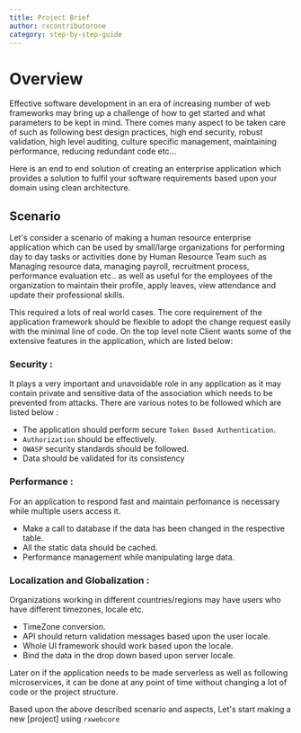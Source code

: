 ```yaml
---
title: Project Brief
author: rxcontributorone
category: step-by-step-guide  
---
```


# Overview

Effective software development in an era of increasing number of web frameworks may bring up a challenge of how to get started and what parameters to be kept in mind. There comes many aspect to be taken care of such as following best design practices, high end security, robust validation, high level auditing, culture specific management, maintaining performance, reducing redundant code etc...

Here is an end to end solution of creating an enterprise application which provides a solution to fulfil your software requirements based upon your domain using clean architecture. 

## Scenario
Let's consider a scenario of making a human resource enterprise application which can be used by small/large organizations for performing day to day tasks or activities done by Human Resource Team such as Managing resource data, managing payroll, recruitment process, performance evaluation etc.. as well as useful for the employees of the organization to maintain their profile, apply leaves, view attendance and update their professional skills.

This required a lots of real world cases. The core requirement of the application framework should be flexible to adopt the change request easily with the minimal line of code. On the top level note Client wants some of the extensive features in the application, which are listed below:

### Security :

It plays a very important and unavoidable role in any application as it may contain private and sensitive data of the association which needs to be prevented from attacks. There are various notes to be followed which are listed below : 

* The application should perform secure `Token Based Authentication`.
* `Authorization` should be effectively.
* `OWASP` security standards should be followed.
* Data should be validated for its consistency 

### Performance :

For an application to respond fast and maintain perfomance is necessary while multiple users access it. 

* Make a call to database if the data has been changed in the respective table.
* All the static data should be cached.
* Performance management while manipulating large data. 

### Localization and Globalization :

Organizations working in different countries/regions may have users who have different timezones, locale etc.

* TimeZone conversion.
* API should return validation messages based upon the user locale.
* Whole UI framework should work based upon the locale.
* Bind the data in the drop down based upon server locale. 

Later on if the application needs to be made serverless as well as following microservices, it can be done at any point of time without changing a lot of code or the project structure. 

Based upon the above described scenario and aspects, Let's start making a new [project] using `rxwebcore`





